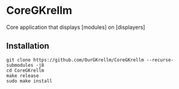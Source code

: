 # CoreGKrellm
Core application that displays [modules] on [displayers]

## Installation

```
git clone https://github.com/OurGKrellm/CoreGKrellm --recurse-submodules -j8
cd CoreGKrellm
make release
sudo make install
```
